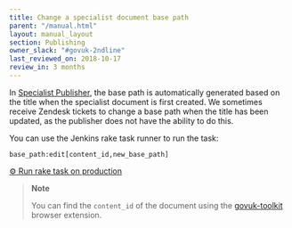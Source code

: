 ```yaml
---
title: Change a specialist document base path
parent: "/manual.html"
layout: manual_layout
section: Publishing
owner_slack: "#govuk-2ndline"
last_reviewed_on: 2018-10-17
review_in: 3 months
---
```


In [Specialist Publisher](https://specialist-publisher.publishing.service.gov.uk/), the base path is automatically generated based on the title when the specialist document is first created. We sometimes receive Zendesk tickets to change a base path when the title has been updated, as the publisher does not have the ability to do this.

You can use the Jenkins rake task runner to run the task:

```
base_path:edit[content_id,new_base_path]
```

[⚙ Run rake task on production][change]

[change]: https://deploy.publishing.service.gov.uk/job/run-rake-task/parambuild/?TARGET_APPLICATION=specialist-publisher&MACHINE_CLASS=backend&RAKE_TASK=base_path:edit[content_id,/new_base_path]

> **Note**
>
> You can find the `content_id` of the document using the [govuk-toolkit](https://github.com/alphagov/govuk-browser-extension) browser extension.
